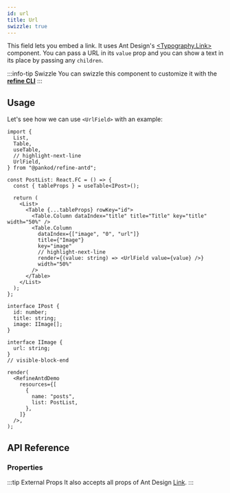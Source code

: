 ```yaml
---
id: url
title: Url
swizzle: true
---
```


This field lets you embed a link. It uses Ant Design's [<Typography.Link\>](https://ant.design/components/typography/) component. You can pass a URL in its `value` prop and you can show a text in its place by passing any `children`.

:::info-tip Swizzle
You can swizzle this component to customize it with the [**refine CLI**](/docs/3.xx.xx/packages/documentation/cli)
:::

## Usage

Let's see how we can use `<UrlField>` with an example:

```tsx live
import {
  List,
  Table,
  useTable,
  // highlight-next-line
  UrlField,
} from "@pankod/refine-antd";

const PostList: React.FC = () => {
  const { tableProps } = useTable<IPost>();

  return (
    <List>
      <Table {...tableProps} rowKey="id">
        <Table.Column dataIndex="title" title="Title" key="title" width="50%" />
        <Table.Column
          dataIndex={["image", "0", "url"]}
          title={"Image"}
          key="image"
          // highlight-next-line
          render={(value: string) => <UrlField value={value} />}
          width="50%"
        />
      </Table>
    </List>
  );
};

interface IPost {
  id: number;
  title: string;
  image: IImage[];
}

interface IImage {
  url: string;
}
// visible-block-end

render(
  <RefineAntdDemo
    resources={[
      {
        name: "posts",
        list: PostList,
      },
    ]}
  />,
);
```

## API Reference

### Properties

<PropsTable module="@pankod/refine-antd/UrlField" value-description="URL for link to reference to"/>

:::tip External Props
It also accepts all props of Ant Design [Link](https://ant.design/components/typography/#How-to-use-Typography.Link-in-react-router).
:::
